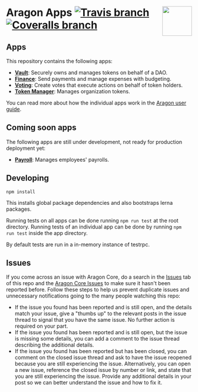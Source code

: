 # Aragon Apps <img align="right" src="https://raw.githubusercontent.com/aragon/design/master/readme-logo.png" height="80px" /> [![Travis branch](https://img.shields.io/travis/aragon/aragon-apps/master.svg?style=for-the-badge)](https://travis-ci.com/aragon/aragon-apps) [![Coveralls branch](https://img.shields.io/coveralls/aragon/aragon-apps/master.svg?style=for-the-badge)](https://coveralls.io/github/aragon/aragon-apps)

## Apps

This repository contains the following apps:

- **[Vault](apps/vault)**: Securely owns and manages tokens on behalf of a DAO.
- **[Finance](apps/finance)**: Send payments and manage expenses with budgeting.
- **[Voting](apps/voting)**: Create votes that execute actions on behalf of token holders.
- **[Token Manager](apps/token-manager)**: Manages organization tokens.

You can read more about how the individual apps work in the [Aragon user guide](https://wiki.aragon.org/tutorials/Aragon_User_Guide/#3-aragon-apps).

## Coming soon apps

The following apps are still under development, not ready for production deployment yet:

- **[Payroll](future-apps/payroll)**: Manages employees' payrolls.

## Developing

```
npm install
```

This installs global package dependencies and also bootstraps lerna packages.

Running tests on all apps can be done running `npm run test` at the root directory. Running tests of an individual app can be done by running `npm run test` inside the app directory.

By default tests are run in a in-memory instance of testrpc.

## Issues

If you come across an issue with Aragon Core, do a search in the [Issues](https://github.com/aragon/aragon-apps/issues?utf8=%E2%9C%93&q=is%3Aissue) tab of this repo and the [Aragon Core Issues](https://github.com/aragon/aragon/issues?utf8=%E2%9C%93&q=is%3Aissue) to make sure it hasn't been reported before. Follow these steps to help us prevent duplicate issues and unnecessary notifications going to the many people watching this repo:

- If the issue you found has been reported and is still open, and the details match your issue, give a "thumbs up" to the relevant posts in the issue thread to signal that you have the same issue. No further action is required on your part.
- If the issue you found has been reported and is still open, but the issue is missing some details, you can add a comment to the issue thread describing the additional details.
- If the issue you found has been reported but has been closed, you can comment on the closed issue thread and ask to have the issue reopened because you are still experiencing the issue. Alternatively, you can open a new issue, reference the closed issue by number or link, and state that you are still experiencing the issue. Provide any additional details in your post so we can better understand the issue and how to fix it.
